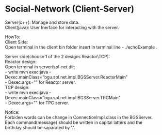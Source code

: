 # Social-Network (Client-Server)<br>
Server(c++): Manage and store data.<br>
Client(java): User Inerface for interacting with the server. 



HowTo:<br>
Client Side:<br>
	Open terminal in the client bin folder insert in terminal line - ./echoExample <IP> <PORT>.

Server side(choose 1 of the 2 designs Reactor\TCP):<br>
	Reactor design:<br>
	Open terminal in server/spl-net dir:<br>
	- write mvn exec:java -Dexec.mainClass="bgu.spl.net.impl.BGSServer.ReactorMain"<br>
	- Dexec.args="<port><Num of threads>" for Reactor server.<br>
	TCP design:<br>
	- write mvn exec:java -Dexec.mainClass="bgu.spl.net.impl.BGSServer.TPCMain"<br> 
	- Dexec.args="<port>" for TPC server.<br>

Notice:<br>
Forbiden words can be change in ConnectionImpl.class in the BGSServer.<br>
Each command(message) should be written in capital latters and the birthday should be saparated by '.'.
